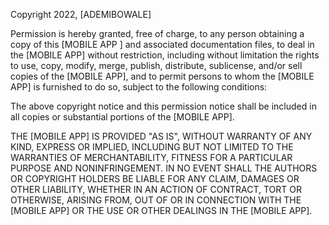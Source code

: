 Copyright 2022, [ADEMIBOWALE]

Permission is hereby granted, free of charge, to any person obtaining a copy of this [MOBILE APP ] and associated documentation files, to deal in the [MOBILE APP] without restriction, including without limitation the rights to use, copy, modify, merge, publish, distribute, sublicense, and/or sell copies of the [MOBILE APP], and to permit persons to whom the [MOBILE APP] is furnished to do so, subject to the following conditions:

The above copyright notice and this permission notice shall be included in all copies or substantial portions of the [MOBILE APP].

THE [MOBILE APP] IS PROVIDED "AS IS", WITHOUT WARRANTY OF ANY KIND, EXPRESS OR IMPLIED, INCLUDING BUT NOT LIMITED TO THE WARRANTIES OF MERCHANTABILITY, FITNESS FOR A PARTICULAR PURPOSE AND NONINFRINGEMENT. IN NO EVENT SHALL THE AUTHORS OR COPYRIGHT HOLDERS BE LIABLE FOR ANY CLAIM, DAMAGES OR OTHER LIABILITY, WHETHER IN AN ACTION OF CONTRACT, TORT OR OTHERWISE, ARISING FROM, OUT OF OR IN CONNECTION WITH THE [MOBILE APP] OR THE USE OR OTHER DEALINGS IN THE [MOBILE APP].